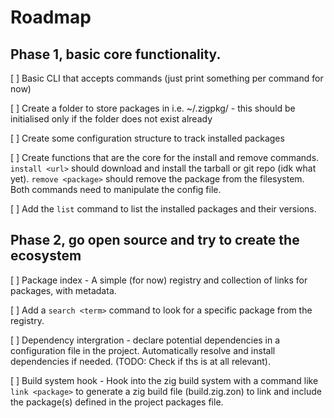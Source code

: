 # Roadmap

## Phase 1, basic core functionality.

[ ] Basic CLI that accepts commands (just print something per command for now)

[ ] Create a folder to store packages in i.e. ~/.zigpkg/ - this should be initialised only if the folder does not exist already

[ ] Create some configuration structure to track installed packages

[ ] Create functions that are the core for the install and remove commands. `install <url>` should download and install the tarball or git repo (idk what yet). `remove <package>` should remove the package from the filesystem. Both commands need to manipulate the config file.

[ ] Add the `list` command to list the installed packages and their versions.


## Phase 2, go open source and try to create the ecosystem

[ ] Package index - A simple (for now) registry and collection of links for packages, with metadata.

[ ] Add a `search <term>` command to look for a specific package from the registry.

[ ] Dependency intergration - declare potential dependencies in a configuration file in the project. Automatically resolve and install dependencies if needed. (TODO: Check if ths is at all relevant).

[ ] Build system hook - Hook into the zig build system with a command like `link <package>` to generate a zig build file (build.zig.zon) to link and include the package(s) defined in the project packages file.

